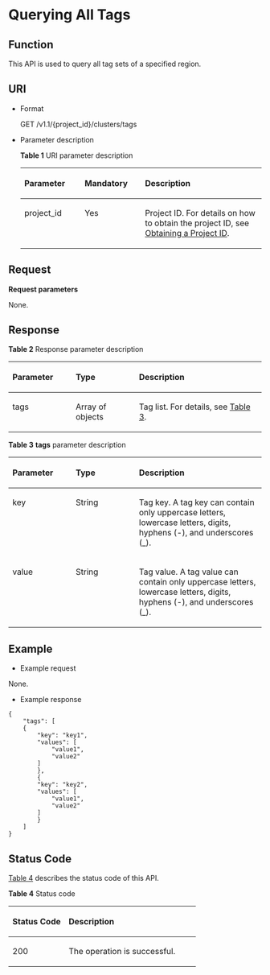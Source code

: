 # Querying All Tags<a name="EN-US_TOPIC_0172486215"></a>

## Function<a name="s2c4189363a344e22a1de70463f225881"></a>

This API is used to query all tag sets of a specified region.

## URI<a name="sf0297651845047eaad627fb833801766"></a>

-   Format

    GET /v1.1/\{project\_id\}/clusters/tags

-   Parameter description

    **Table  1**  URI parameter description

    <a name="t54dd4e66085d4193a9e4dff304acd0f5"></a>
    <table><thead align="left"><tr id="r04d42e12ebb74f5886465a1c665aed00"><th class="cellrowborder" valign="top" width="25%" id="mcps1.2.4.1.1"><p id="a02b975a6373a4037808781548f2470f4"><a name="a02b975a6373a4037808781548f2470f4"></a><a name="a02b975a6373a4037808781548f2470f4"></a><strong id="b17817781210"><a name="b17817781210"></a><a name="b17817781210"></a>Parameter</strong></p>
    </th>
    <th class="cellrowborder" valign="top" width="25%" id="mcps1.2.4.1.2"><p id="en-us_topic_0110707085_p388412816227"><a name="en-us_topic_0110707085_p388412816227"></a><a name="en-us_topic_0110707085_p388412816227"></a><strong id="b183210157217"><a name="b183210157217"></a><a name="b183210157217"></a>Mandatory</strong></p>
    </th>
    <th class="cellrowborder" valign="top" width="50%" id="mcps1.2.4.1.3"><p id="abf58273383de49d9a5c4a0c8465d8c5a"><a name="abf58273383de49d9a5c4a0c8465d8c5a"></a><a name="abf58273383de49d9a5c4a0c8465d8c5a"></a><strong id="b1278611810219"><a name="b1278611810219"></a><a name="b1278611810219"></a>Description</strong></p>
    </th>
    </tr>
    </thead>
    <tbody><tr id="r19443fe5cf19494eae78e1a5d90d5452"><td class="cellrowborder" valign="top" width="25%" headers="mcps1.2.4.1.1 "><p id="a6467f31d1dba422f9c238fda74c94488"><a name="a6467f31d1dba422f9c238fda74c94488"></a><a name="a6467f31d1dba422f9c238fda74c94488"></a>project_id</p>
    </td>
    <td class="cellrowborder" valign="top" width="25%" headers="mcps1.2.4.1.2 "><p id="a767b39b559e84c6ba85a8d190cc90ff9"><a name="a767b39b559e84c6ba85a8d190cc90ff9"></a><a name="a767b39b559e84c6ba85a8d190cc90ff9"></a>Yes</p>
    </td>
    <td class="cellrowborder" valign="top" width="50%" headers="mcps1.2.4.1.3 "><p id="a455f9d9051904d85b859ee996a2f4f43"><a name="a455f9d9051904d85b859ee996a2f4f43"></a><a name="a455f9d9051904d85b859ee996a2f4f43"></a>Project ID. For details on how to obtain the project ID, see <a href="obtaining-a-project-id.md">Obtaining a Project ID</a>.</p>
    </td>
    </tr>
    </tbody>
    </table>


## Request<a name="sd36cd2850091427daa0a2a98000f4602"></a>

**Request parameters**

None.

## Response<a name="sa3b67fdf174846b687d4d5029329b305"></a>

**Table  2**  Response parameter description

<a name="table95690185369"></a>
<table><thead align="left"><tr id="row8575818193612"><th class="cellrowborder" valign="top" width="25%" id="mcps1.2.4.1.1"><p id="p4575181853612"><a name="p4575181853612"></a><a name="p4575181853612"></a>Parameter</p>
</th>
<th class="cellrowborder" valign="top" width="25%" id="mcps1.2.4.1.2"><p id="p145751818123617"><a name="p145751818123617"></a><a name="p145751818123617"></a>Type</p>
</th>
<th class="cellrowborder" valign="top" width="50%" id="mcps1.2.4.1.3"><p id="p25761518193614"><a name="p25761518193614"></a><a name="p25761518193614"></a>Description</p>
</th>
</tr>
</thead>
<tbody><tr id="row1057791893611"><td class="cellrowborder" valign="top" width="25%" headers="mcps1.2.4.1.1 "><p id="p1414612262381"><a name="p1414612262381"></a><a name="p1414612262381"></a>tags</p>
</td>
<td class="cellrowborder" valign="top" width="25%" headers="mcps1.2.4.1.2 "><p id="p16204192543610"><a name="p16204192543610"></a><a name="p16204192543610"></a>Array of objects</p>
</td>
<td class="cellrowborder" valign="top" width="50%" headers="mcps1.2.4.1.3 "><p id="p1620522520368"><a name="p1620522520368"></a><a name="p1620522520368"></a>Tag list. For details, see <a href="#table45211674182">Table 3</a>.</p>
</td>
</tr>
</tbody>
</table>

**Table  3** **tags**  parameter description

<a name="table45211674182"></a>
<table><thead align="left"><tr id="row252312741816"><th class="cellrowborder" valign="top" width="25%" id="mcps1.2.4.1.1"><p id="p452316771818"><a name="p452316771818"></a><a name="p452316771818"></a><strong id="b2288811132113"><a name="b2288811132113"></a><a name="b2288811132113"></a>Parameter</strong></p>
</th>
<th class="cellrowborder" valign="top" width="25%" id="mcps1.2.4.1.2"><p id="p195241731814"><a name="p195241731814"></a><a name="p195241731814"></a><strong id="b11278172314213"><a name="b11278172314213"></a><a name="b11278172314213"></a>Type</strong></p>
</th>
<th class="cellrowborder" valign="top" width="50%" id="mcps1.2.4.1.3"><p id="p152487181819"><a name="p152487181819"></a><a name="p152487181819"></a><strong id="b1813061016"><a name="b1813061016"></a><a name="b1813061016"></a>Description</strong></p>
</th>
</tr>
</thead>
<tbody><tr id="row105271270182"><td class="cellrowborder" valign="top" width="25%" headers="mcps1.2.4.1.1 "><p id="p95275716189"><a name="p95275716189"></a><a name="p95275716189"></a>key</p>
</td>
<td class="cellrowborder" valign="top" width="25%" headers="mcps1.2.4.1.2 "><p id="p15528675188"><a name="p15528675188"></a><a name="p15528675188"></a>String</p>
</td>
<td class="cellrowborder" valign="top" width="50%" headers="mcps1.2.4.1.3 "><p id="p752897201817"><a name="p752897201817"></a><a name="p752897201817"></a>Tag key. A tag key can contain only uppercase letters, lowercase letters, digits, hyphens (-), and underscores (_).</p>
</td>
</tr>
<tr id="row1853018771810"><td class="cellrowborder" valign="top" width="25%" headers="mcps1.2.4.1.1 "><p id="p1153016731813"><a name="p1153016731813"></a><a name="p1153016731813"></a>value</p>
</td>
<td class="cellrowborder" valign="top" width="25%" headers="mcps1.2.4.1.2 "><p id="p1353077121812"><a name="p1353077121812"></a><a name="p1353077121812"></a>String</p>
</td>
<td class="cellrowborder" valign="top" width="50%" headers="mcps1.2.4.1.3 "><p id="p653015761811"><a name="p653015761811"></a><a name="p653015761811"></a>Tag value. A tag value can contain only uppercase letters, lowercase letters, digits, hyphens (-), and underscores (_).</p>
</td>
</tr>
</tbody>
</table>

## Example<a name="s81c3ed017afc4602b480dc53561c1799"></a>

-   Example request

None.

-   Example response

```
{ 
    "tags": [ 
    { 
        "key": "key1", 
        "values": [ 
            "value1", 
            "value2" 
        ] 
        }, 
        { 
        "key": "key2", 
        "values": [ 
            "value1", 
            "value2" 
        ] 
        } 
    ] 
} 

```

## Status Code<a name="s2cffe92837ac4e14a9afda7d5eb8e64e"></a>

[Table 4](#tb472a78155014ba18b372672dd8358e7)  describes the status code of this API.

**Table  4**  Status code

<a name="tb472a78155014ba18b372672dd8358e7"></a>
<table><thead align="left"><tr id="r201b1aef028b40ef962c83fd95b4861f"><th class="cellrowborder" valign="top" width="30%" id="mcps1.2.3.1.1"><p id="a76d01c2d730241b6811241045aa51c7e"><a name="a76d01c2d730241b6811241045aa51c7e"></a><a name="a76d01c2d730241b6811241045aa51c7e"></a><strong id="b171387571898"><a name="b171387571898"></a><a name="b171387571898"></a>Status Code</strong></p>
</th>
<th class="cellrowborder" valign="top" width="70%" id="mcps1.2.3.1.2"><p id="ad8353c4c972e4361a19786b6b50cac52"><a name="ad8353c4c972e4361a19786b6b50cac52"></a><a name="ad8353c4c972e4361a19786b6b50cac52"></a><strong id="b1765430536"><a name="b1765430536"></a><a name="b1765430536"></a>Description</strong></p>
</th>
</tr>
</thead>
<tbody><tr id="ra779cebca1bd45db945a8c7504ed9896"><td class="cellrowborder" valign="top" width="30%" headers="mcps1.2.3.1.1 "><p id="a99d8911646c942dea59d9acfe54b2e7c"><a name="a99d8911646c942dea59d9acfe54b2e7c"></a><a name="a99d8911646c942dea59d9acfe54b2e7c"></a>200</p>
</td>
<td class="cellrowborder" valign="top" width="70%" headers="mcps1.2.3.1.2 "><p id="en-us_topic_0110707085_p39771881331"><a name="en-us_topic_0110707085_p39771881331"></a><a name="en-us_topic_0110707085_p39771881331"></a>The operation is successful.</p>
</td>
</tr>
</tbody>
</table>

